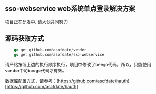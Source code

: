 ## sso-webservice web系统单点登录解决方案
项目正在研发中, 请大伙共同努力

## 源码获取方式
```go
    go get github.com/asofdate/vender
    go get github.com/asofdate/sso-webservice
```
请严格按照上边的执行顺序执行，项目中修改了beego代码，所以，只能使用vendor中的beego代码才有效。

数据库配置方式，请参考：(https://github.com/asofdate/hauth)[https://github.com/asofdate/hauth]
